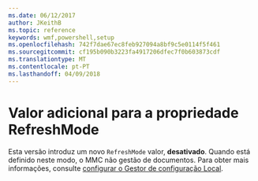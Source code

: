 ```yaml
---
ms.date: 06/12/2017
author: JKeithB
ms.topic: reference
keywords: wmf,powershell,setup
ms.openlocfilehash: 742f7dae67ec8feb927094a8bf9c5e0114f5f461
ms.sourcegitcommit: cf195b090b3223fa4917206dfec7f0b603873cdf
ms.translationtype: MT
ms.contentlocale: pt-PT
ms.lasthandoff: 04/09/2018
---
```

# <a name="additional-value-for-refreshmode-property"></a>Valor adicional para a propriedade RefreshMode

Esta versão introduz um novo `RefreshMode` valor, **desativado**. Quando está definido neste modo, o MMC não gestão de documentos. Para obter mais informações, consulte [configurar o Gestor de configuração Local](https://msdn.microsoft.com/powershell/dsc/metaconfig).